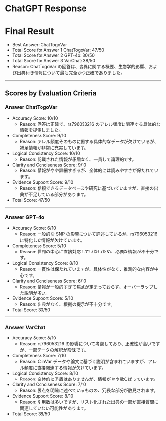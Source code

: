 # ChatGPT Response

# Final Result

- Best Answer: ChatTogoVar
- Total Score for Answer 1 ChatTogoVar: 47/50
- Total Score for Answer 2 GPT-4o: 30/50
- Total Score for Answer 3 VarChat: 38/50
- Reason: ChatTogoVar の回答は、変異に関する概要、生物学的影響、および出典付き情報について最も完全かつ正確でありました。

---

## Scores by Evaluation Criteria

### Answer ChatTogoVar
- Accuracy Score: 10/10
  - Reason: 回答は正確で、rs796053216 のアレル頻度に関連する具体的な情報を提供しました。
- Completeness Score: 9/10
  - Reason: アレル頻度そのものに関する具体的なデータが欠けているが、補足情報が非常に充実しています。
- Logical Consistency Score: 10/10
  - Reason: 記載された情報が矛盾なく、一貫して論理的です。
- Clarity and Conciseness Score: 9/10
  - Reason: 情報がやや詳細すぎるが、全体的には読みやすさが保たれています。
- Evidence Support Score: 9/10
  - Reason: 信頼できるデータベースや研究に基づいていますが、直接の出典が不足している部分があります。
- Total Score: 47/50

---

### Answer GPT-4o
- Accuracy Score: 6/10
  - Reason: 一般的な SNP の影響について詳述しているが、rs796053216 に特化した情報が欠けています。
- Completeness Score: 5/10
  - Reason: 質問の中心に直接対応していないため、必要な情報が不十分です。
- Logical Consistency Score: 8/10
  - Reason: 一貫性は保たれていますが、具体性がなく、推測的な内容が中心です。
- Clarity and Conciseness Score: 6/10
  - Reason: 情報が一般的すぎて焦点が定まっておらず、オーバーラップした説明が多い。
- Evidence Support Score: 5/10
  - Reason: 出典がなく、根拠の提示が不十分です。
- Total Score: 30/50

---

### Answer VarChat
- Accuracy Score: 8/10
  - Reason: rs796053216 の影響について考慮しており、正確性が高いですが、一部データの解釈が曖昧です。
- Completeness Score: 7/10
  - Reason: ClinVar データや論文に基づく説明が含まれていますが、アレル頻度に直接関連する情報が欠けています。
- Logical Consistency Score: 8/10
  - Reason: 全体的に矛盾はありませんが、情報がやや散らばっています。
- Clarity and Conciseness Score: 7/10
  - Reason: 要点を明確に述べているものの、冗長な部分が散見されます。
- Evidence Support Score: 8/10
  - Reason: 引用数は多いですが、リスト化された出典の一部が直接質問に関連していない可能性があります。
- Total Score: 38/50